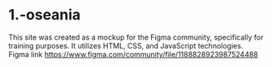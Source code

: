 # 1.-oseania

This site was created as a mockup for the Figma community, specifically for training purposes. 
It utilizes HTML, CSS, and JavaScript technologies.
Figma link
https://www.figma.com/community/file/1188828923987524488
